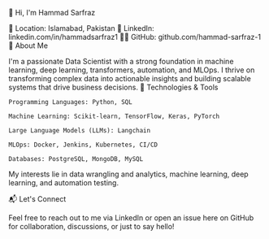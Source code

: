 👋 Hi, I'm Hammad Sarfraz

📍 Location: Islamabad, Pakistan
🔗 LinkedIn: linkedin.com/in/hammadsarfraz1
🧑‍💻 GitHub: github.com/hammad-sarfraz-1
🚀 About Me

I'm a passionate Data Scientist with a strong foundation in machine learning, deep learning, transformers, automation, and MLOps. I thrive on transforming complex data into actionable insights and building scalable systems that drive business decisions.
🔧 Technologies & Tools

    Programming Languages: Python, SQL

    Machine Learning: Scikit-learn, TensorFlow, Keras, PyTorch

    Large Language Models (LLMs): Langchain

    MLOps: Docker, Jenkins, Kubernetes, CI/CD

    Databases: PostgreSQL, MongoDB, MySQL

My interests lie in data wrangling and analytics, machine learning, deep learning, and automation testing.

📬 Let's Connect

Feel free to reach out to me via LinkedIn or open an issue here on GitHub for collaboration, discussions, or just to say hello!
